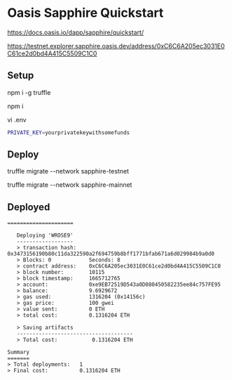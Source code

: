 # Oasis Sapphire Quickstart

https://docs.oasis.io/dapp/sapphire/quickstart/

https://testnet.explorer.sapphire.oasis.dev/address/0xC6C6A205ec3031E0C61ce2d0bd4A415C5509C1C0

## Setup

npm i -g truffle

npm i

vi .env

```bash
PRIVATE_KEY=yourprivatekeywithsomefunds
```

## Deploy

truffle migrate --network sapphire-testnet

truffle migrate --network sapphire-mainnet

## Deployed

```
=====================

   Deploying 'WROSE9'
   ------------------
   > transaction hash:    0x3473156190b80c11da322590a2f694759b8bff1771bfab671a6d029984b9a0d0
   > Blocks: 0            Seconds: 8
   > contract address:    0xC6C6A205ec3031E0C61ce2d0bd4A415C5509C1C0
   > block number:        10115
   > block timestamp:     1665712765
   > account:             0xe9EB72519D543a0D080450582235ee84c757FE95
   > balance:             9.6929672
   > gas used:            1316204 (0x14156c)
   > gas price:           100 gwei
   > value sent:          0 ETH
   > total cost:          0.1316204 ETH

   > Saving artifacts
   -------------------------------------
   > Total cost:           0.1316204 ETH

Summary
=======
> Total deployments:   1
> Final cost:          0.1316204 ETH
```
